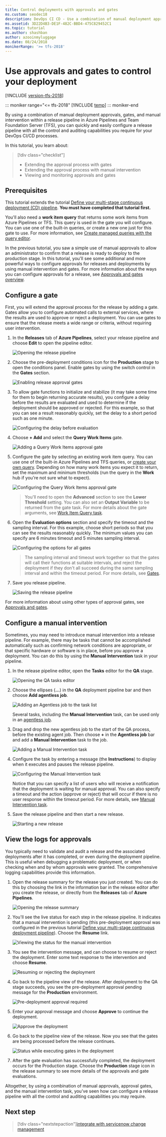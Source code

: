 ```yaml
---
title: Control deployments with approvals and gates
ms.custom: seodec18
description: DevOps CI CD - Use a combination of manual deployment approvals, gates, and manual intervention to control your deployment in Azure Pipelines and TFS
ms.assetid: 3D22D4B3-DE1F-482C-BBD4-475C829452C1
ms.topic: tutorial
ms.author: shashban
author: azooinmyluggage
ms.date: 08/24/2018
monikerRange: '>= tfs-2018'
---
```


# Use approvals and gates to control your deployment

[!INCLUDE [version-tfs-2018](../includes/version-tfs-2018.md)]

::: moniker range="<= tfs-2018"
[!INCLUDE [temp](../includes/concept-rename-note.md)]
::: moniker-end

By using a combination of manual deployment approvals, gates, and manual
intervention within a release pipeline in Azure Pipelines and Team Foundation Server (TFS), you can quickly and easily configure
a release pipeline with all the control and auditing capabilities you require
for your DevOps CI/CD processes.

In this tutorial, you learn about:

> [!div class="checklist"]
>
> * Extending the approval process with gates
> * Extending the approval process with manual intervention
> * Viewing and monitoring approvals and gates

## Prerequisites

This tutorial extends the tutorial [Define your multi-stage
continuous deployment (CD) pipeline](define-multistage-release-process.md).
**You must have completed that tutorial first.**

You'll also need a **work item query** that returns some work items from
Azure Pipelines or TFS. This query is used in the gate you
will configure. You can use one of the built-in queries, or create a
new one just for this gate to use. For more information, see
[Create managed queries with the query editor](../../boards/queries/using-queries.md).

In the previous tutorial, you saw a simple use of manual approvals to allow an administrator
to confirm that a release is ready to deploy to the production stage. In this
tutorial, you'll see some additional and more powerful ways to configure approvals
for releases and deployments by using manual intervention and gates.
For more information about the ways you can configure approvals for a release,
see [Approvals and gates overview](../release/approvals/index.md).

<a name="configure-gate"></a>

## Configure a gate

First, you will extend the approval process for the release by adding a gate.
Gates allow you to configure automated calls to external services, where the results
are used to approve or reject a deployment. You can use gates to ensure that the release
meets a wide range or criteria, without requiring user intervention.

1.  In the **Releases** tab of **Azure Pipelines**, select your release
    pipeline and choose **Edit** to open the pipeline editor.

    ![Opening the release pipeline](media/deploy-using-approvals/open-pipeline.png)

1.  Choose the pre-deployment conditions icon for the **Production** stage to
    open the conditions panel. Enable gates by using the switch control in the **Gates** section.

    ![Enabling release approval gates](media/deploy-using-approvals/gates-01.png)

1.  To allow gate functions to initialize and stabilize (it may take some time for them
    to begin returning accurate results), you configure a delay before the results
    are evaluated and used to determine if the deployment should be approved or rejected.
    For this example, so that you can see a result reasonably quickly, set the delay
    to a short period such as one minute.

    ![Configuring the delay before evaluation](media/deploy-using-approvals/gates-02.png)

1.  Choose **+ Add** and select the **Query Work Items** gate.

    ![Adding a Query Work Items approval gate](media/deploy-using-approvals/gates-03.png)

1.  Configure the gate by selecting an existing work item query. You can use one of the built-in
    Azure Pipelines and TFS queries, or [create your own query](../../boards/queries/using-queries.md).
    Depending on how many work items you expect it to return, set the maximum and minimum
    thresholds (run the query in the **Work** hub if you're not sure what to expect).

    ![Configuring the Query Work Items approval gate](media/deploy-using-approvals/gates-04.png)

    > You'll need to open the **Advanced** section to see the **Lower Threshold** setting.
    > You can also set an **Output Variable** to be returned from the gate task.
    > For more details about the gate arguments, see [Work Item Query task](../tasks/utility/work-item-query.md).

1.  Open the **Evaluation options** section and specify the timeout and the sampling interval.
    For this example, choose short periods so that you can see the results reasonably quickly.
    The minimum values you can specify are 6 minutes timeout and 5 minutes sampling interval.

    ![Configuring the options for all gates](media/deploy-using-approvals/gates-05.png)

    > The sampling interval and timeout work together so that the gates will call their functions
    > at suitable intervals, and reject the deployment if they don't all succeed during the same sampling
    > interval and within the timeout period.
    > For more details, see [Gates](../release/approvals/gates.md).

1.  Save you release pipeline.

    ![Saving the release pipeline](media/deploy-using-approvals/gates-06.png)

For more information about using other types of approval gates, see [Approvals and gates](../release/approvals/index.md).

<!-- TBD - ADD GATE TASK TO TASKS LIST -->

<a name="configure-maninter"></a>

## Configure a manual intervention

Sometimes, you may need to introduce manual intervention into a release pipeline.
For example, there may be tasks that cannot be accomplished automatically such as
confirming network conditions are appropriate, or that specific hardware or software
is in place, before you approve a deployment. You can do this by using the **Manual
Intervention** task in your pipeline.

1.  In the release pipeline editor, open the **Tasks** editor for the **QA** stage.

    ![Opening the QA tasks editor](media/deploy-using-approvals/open-qa-tasks.png)

1.  Choose the ellipses (**...**) in the **QA** deployment pipeline bar and then choose **Add agentless job**.

    ![Adding an Agentless job to the task list](media/deploy-using-approvals/add-agentless-phase.png)

    Several tasks, including the **Manual Intervention** task, can be used only in an
    [agentless job](../process/phases.md#server-jobs).

1.  Drag and drop the new agentless job to the start of the QA process, before the existing agent job.
    Then choose **+** in the **Agentless job** bar and add a **Manual Intervention** task to the job.

    ![Adding a Manual Intervention task](media/deploy-using-approvals/add-maninter-task.png)

1.  Configure the task by entering a message (the **Instructions**) to display when it executes and pauses the release pipeline.

    ![Configuring the Manual Intervention task](media/deploy-using-approvals/manual-intervention-task.png)

    Notice that you can specify a list of users who will receive a notification that the deployment
    is waiting for manual approval. You can also specify a timeout and the action (approve or reject)
    that will occur if there is no user response within the timeout period.
    For more details, see [Manual Intervention task](../tasks/utility/manual-intervention.md).

1.  Save the release pipeline and then start a new release.

    ![Starting a new release](media/deploy-using-approvals/start-release.png)

<a name="view-approvals"></a>

## View the logs for approvals

You typically need to validate and audit a release and the associated deployments
after it has completed, or even during the deployment pipeline. This is useful when
debugging a problematic deployment, or when checking when and by whom approvals were
granted. The comprehensive logging capabilities provide this information.

1.  Open the release summary for the release you just created. You can do this by choosing the
    link in the information bar in the release editor after you create the release,
    or directly from the **Releases** tab of **Azure Pipelines**.

    ![Opening the release summary](media/deploy-using-approvals/open-summary.png)

1.  You'll see the live status for each step in the release pipeline. It indicates that a
    manual intervention is pending (this pre-deployment approval was configured in the
    previous tutorial [Define your multi-stage continuous deployment pipeline](define-multistage-release-process.md)).
    Choose the **Resume** link.

    ![Viewing the status for the manual intervention](media/deploy-using-approvals/view-log-03.png)

1.  You see the intervention message, and can choose to resume or reject the deployment.
    Enter some text response to the intervention and choose **Resume**.

    ![Resuming or rejecting the deployment](media/deploy-using-approvals/view-log-01.png)

1.  Go back to the pipeline view of the release. After deployment to the QA stage succeeds,
    you see the pre-deployment approval pending message for the **Production** environment.

    ![Pre-deployment approval required](media/deploy-using-approvals/view-log-05.png)

1.  Enter your approval message and choose **Approve** to continue the deployment.

    ![Approve the deployment](media/deploy-using-approvals/view-log-06.png)

1.  Go back to the pipeline view of the release. Now you see that the gates are being processed before the release continues.

    ![Status while executing gates in the deployment](media/deploy-using-approvals/view-log-04.png)

1.  After the gate evaluation has successfully completed, the deployment occurs for the Production stage.
    Choose the **Production** stage icon in the release summary to see more details of the approvals and gate evaluations.

Altogether, by using a combination of manual approvals, approval gates, and the manual
intervention task, you've seen how can configure a release pipeline with all the control and
auditing capabilities you may require.

## Next step

> [!div class="nextstepaction"][integrate with servicenow change management](approvals/servicenow.md)
